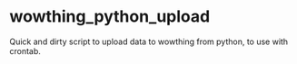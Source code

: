 # wowthing_python_upload
Quick and dirty script to upload data to wowthing from python, to use with crontab.
